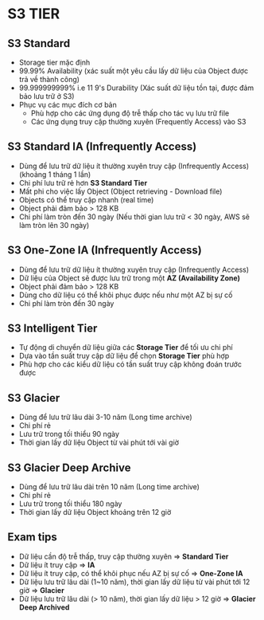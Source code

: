 # S3 TIER

## S3 Standard

- Storage tier mặc định
- 99.99% Availability (xác suất một yêu cầu lấy dữ liệu của Object được trả về thành công)
- 99.999999999% i.e 11 9's Durability (Xác suất dữ liệu tồn tại, được đảm bảo lưu trữ ở S3)
- Phục vụ các mục đích cơ bản
  - Phù hợp cho các ứng dụng độ trễ thấp cho tác vụ lưu trữ file
  - Các ứng dụng truy cập thường xuyên (Frequently Access) vào S3

## S3 Standard IA (Infrequently Access)

- Dùng để lưu trữ dữ liệu ít thường xuyên truy cập (Infrequently Access) (khoảng 1 tháng 1 lần)
- Chi phí lưu trữ rẻ hơn **S3 Standard Tier**
- Mất phi cho việc lấy Object (Object retrieving - Download file)
- Objects có thể truy cập nhanh (real time)
- Object phải đảm bảo > 128 KB
- Chi phí làm tròn đến 30 ngày (Nếu thời gian lưu trữ < 30 ngày, AWS sẽ làm tròn lên 30 ngày)

## S3 One-Zone IA (Infrequently Access)

- Dùng để lưu trữ dữ liệu ít thường xuyên truy cập (Infrequently Access) 
- Dữ liệu của Object sẽ được lưu trữ trong một **AZ (Availability Zone)**
- Object phải đảm bảo > 128 KB
- Dùng cho dữ liệu có thể khôi phục được nếu như một AZ bị sự cố
- Chi phí làm tròn đến 30 ngày

## S3 Intelligent Tier

- Tự động di chuyển dữ liệu giữa các **Storage Tier** để tối ưu chi phí
- Dựa vào tần suất truy cập dữ liệu để chọn **Storage Tier** phù hợp
- Phù hợp cho các kiểu dữ liệu có tần suất truy cập không đoán trước được

## S3 Glacier

- Dùng để lưu trữ lâu dài 3-10 năm (Long time archive)
- Chi phí rẻ
- Lưu trữ trong tối thiểu 90 ngày
- Thời gian lấy dữ liệu Object từ vài phút tới vài giờ

## S3 Glacier Deep Archive

- Dùng để lưu trữ lâu dài trên 10 năm (Long time archive)
- Chi phí rẻ
- Lưu trữ trong tối thiểu 180 ngày
- Thời gian lấy dữ liệu Object khoảng trên 12 giờ

## Exam tips

- Dữ liệu cần độ trễ thấp, truy cập thường xuyên => **Standard Tier**
- Dữ liệu ít truy cập => **IA**
- Dữ liệu ít truy cập, có thể khôi phục nếu AZ bị sự cố => **One-Zone IA**
- Dữ liệu lưu trữ lâu dài (1~10 năm), thời gian lấy dữ liệu từ vài phút tới 12 giờ => **Glacier**
- Dữ liệu lưu trữ lâu dài (> 10 năm), thời gian lấy dữ liệu > 12 giờ => **Glacier Deep Archived**